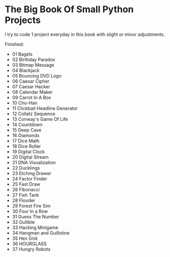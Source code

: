 # The Big Book Of Small Python Projects
I try to code 1 project everyday in this book with slight or minor adjustments.

Finished:
 * 01 Bagels
 * 02 Birthday Paradox
 * 03 Bitmap Message
 * 04 Blackjack
 * 05 Bouncing DVD Logo
 * 06 Caesar Cipher
 * 07 Caesar Hacker
 * 08 Calendar Maker
 * 09 Carrot In A Box
 * 10 Cho-Han
 * 11 Clickbait Headline Generator
 * 12 Collatz Sequence
 * 13 Conway's Game Of Life
 * 14 Countdown
 * 15 Deep Cave
 * 16 Diamonds
 * 17 Dice Math
 * 18 Dice Roller
 * 19 Digital Clock
 * 20 Digital Stream
 * 21 DNA Visualization
 * 22 Ducklings
 * 23 Etching Drawer
 * 24 Factor Finder
 * 25 Fast Draw
 * 26 Fibonacci
 * 27 Fish Tank
 * 28 Flooder
 * 29 Forest Fire Sim
 * 30 Four In a Row
 * 31 Guess The Number
 * 32 Gullible
 * 33 Hacking Minigame
 * 34 Hangman and Guillotine
 * 35 Hex Grid
 * 36 HOURGLASS
 * 37 Hungry Robots
